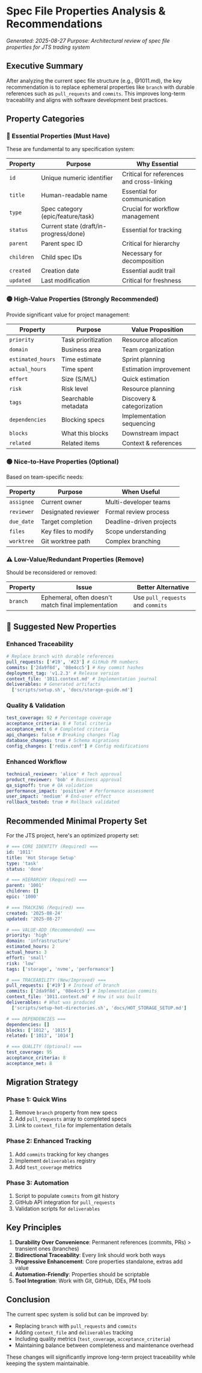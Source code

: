 # Spec File Properties Analysis & Recommendations

_Generated: 2025-08-27_
_Purpose: Architectural review of spec file properties for JTS trading system_

## Executive Summary

After analyzing the current spec file structure (e.g., @1011.md), the key recommendation is to replace ephemeral properties like `branch` with durable references such as `pull_requests` and `commits`. This improves long-term traceability and aligns with software development best practices.

## Property Categories

### 🔴 Essential Properties (Must Have)

These are fundamental to any specification system:

| Property   | Purpose                                | Why Essential                             |
| ---------- | -------------------------------------- | ----------------------------------------- |
| `id`       | Unique numeric identifier              | Critical for references and cross-linking |
| `title`    | Human-readable name                    | Essential for communication               |
| `type`     | Spec category (epic/feature/task)      | Crucial for workflow management           |
| `status`   | Current state (draft/in-progress/done) | Essential for tracking                    |
| `parent`   | Parent spec ID                         | Critical for hierarchy                    |
| `children` | Child spec IDs                         | Necessary for decomposition               |
| `created`  | Creation date                          | Essential audit trail                     |
| `updated`  | Last modification                      | Critical for freshness                    |

### 🟡 High-Value Properties (Strongly Recommended)

Provide significant value for project management:

| Property          | Purpose             | Value Proposition          |
| ----------------- | ------------------- | -------------------------- |
| `priority`        | Task prioritization | Resource allocation        |
| `domain`          | Business area       | Team organization          |
| `estimated_hours` | Time estimate       | Sprint planning            |
| `actual_hours`    | Time spent          | Estimation improvement     |
| `effort`          | Size (S/M/L)        | Quick estimation           |
| `risk`            | Risk level          | Resource planning          |
| `tags`            | Searchable metadata | Discovery & categorization |
| `dependencies`    | Blocking specs      | Implementation sequencing  |
| `blocks`          | What this blocks    | Downstream impact          |
| `related`         | Related items       | Context & references       |

### 🟢 Nice-to-Have Properties (Optional)

Based on team-specific needs:

| Property   | Purpose             | When Useful              |
| ---------- | ------------------- | ------------------------ |
| `assignee` | Current owner       | Multi-developer teams    |
| `reviewer` | Designated reviewer | Formal review process    |
| `due_date` | Target completion   | Deadline-driven projects |
| `files`    | Key files to modify | Scope understanding      |
| `worktree` | Git worktree path   | Complex branching        |

### ⚠️ Low-Value/Redundant Properties (Remove)

Should be reconsidered or removed:

| Property | Issue                                               | Better Alternative                |
| -------- | --------------------------------------------------- | --------------------------------- |
| `branch` | Ephemeral, often doesn't match final implementation | Use `pull_requests` and `commits` |

## 🚀 Suggested New Properties

### Enhanced Traceability

```yaml
# Replace branch with durable references
pull_requests: ['#19', '#23'] # GitHub PR numbers
commits: ['2da9f8d', '08e4cc5'] # Key commit hashes
deployment_tag: 'v1.2.3' # Release version
context_file: '1011.context.md' # Implementation journal
deliverables: # Generated artifacts
  ['scripts/setup.sh', 'docs/storage-guide.md']
```

### Quality & Validation

```yaml
test_coverage: 92 # Percentage coverage
acceptance_criteria: 8 # Total criteria
acceptance_met: 6 # Completed criteria
api_changes: false # Breaking changes flag
database_changes: true # Schema migrations
config_changes: ['redis.conf'] # Config modifications
```

### Enhanced Workflow

```yaml
technical_reviewer: 'alice' # Tech approval
product_reviewer: 'bob' # Business approval
qa_signoff: true # QA validation
performance_impact: 'positive' # Performance assessment
user_impact: 'medium' # End-user effect
rollback_tested: true # Rollback validated
```

## Recommended Minimal Property Set

For the JTS project, here's an optimized property set:

```yaml
# === CORE IDENTITY (Required) ===
id: '1011'
title: 'Hot Storage Setup'
type: 'task'
status: 'done'

# === HIERARCHY (Required) ===
parent: '1001'
children: []
epic: '1000'

# === TRACKING (Required) ===
created: '2025-08-24'
updated: '2025-08-27'

# === VALUE-ADD (Recommended) ===
priority: 'high'
domain: 'infrastructure'
estimated_hours: 2
actual_hours: 3
effort: 'small'
risk: 'low'
tags: ['storage', 'nvme', 'performance']

# === TRACEABILITY (New/Improved) ===
pull_requests: ['#19'] # Instead of branch
commits: ['2da9f8d', '08e4cc5'] # Implementation commits
context_file: '1011.context.md' # How it was built
deliverables: # What was produced
  ['scripts/setup-hot-directories.sh', 'docs/HOT_STORAGE_SETUP.md']

# === DEPENDENCIES ===
dependencies: []
blocks: ['1012', '1015']
related: ['1013', '1014']

# === QUALITY (Optional) ===
test_coverage: 95
acceptance_criteria: 8
acceptance_met: 8
```

## Migration Strategy

### Phase 1: Quick Wins

1. Remove `branch` property from new specs
2. Add `pull_requests` array to completed specs
3. Link to `context_file` for implementation details

### Phase 2: Enhanced Tracking

1. Add `commits` tracking for key changes
2. Implement `deliverables` registry
3. Add `test_coverage` metrics

### Phase 3: Automation

1. Script to populate `commits` from git history
2. GitHub API integration for `pull_requests`
3. Validation scripts for `deliverables`

## Key Principles

1. **Durability Over Convenience**: Permanent references (commits, PRs) > transient ones (branches)
2. **Bidirectional Traceability**: Every link should work both ways
3. **Progressive Enhancement**: Core properties standalone, extras add value
4. **Automation-Friendly**: Properties should be scriptable
5. **Tool Integration**: Work with Git, GitHub, IDEs, PM tools

## Conclusion

The current spec system is solid but can be improved by:

- Replacing `branch` with `pull_requests` and `commits`
- Adding `context_file` and `deliverables` tracking
- Including quality metrics (`test_coverage`, `acceptance_criteria`)
- Maintaining balance between completeness and maintenance overhead

These changes will significantly improve long-term project traceability while keeping the system maintainable.
